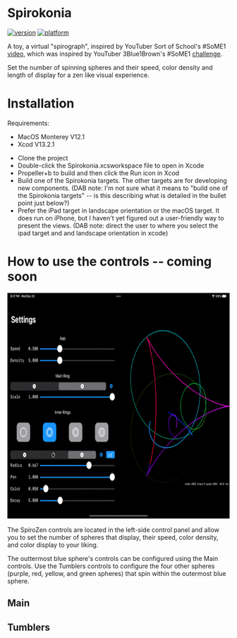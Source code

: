 # Spirokonia

[![version](https://img.shields.io/badge/version-v0.2-blue?style=plastic)](https://www.github.com/SaganRitual/Spirokonia)
[![platform](https://img.shields.io/badge/platform-ios%20%7C%20macos-lightgrey?style=plastic)](https://www.github.com/SaganRitual/Spirokonia)

A toy, a virtual "spirograph", inspired by YouTuber Sort of School's #SoME1 [video](https://youtu.be/n-e9C8g5x68), which was inspired by YouTuber 3Blue1Brown's #SoME1 [challenge](https://youtu.be/ojjzXyQCzso).

Set the number of spinning spheres and their speed, color density and length of display for a zen like visual experience.

# Installation

Requirements:

- MacOS Monterey V12.1
- Xcod V13.2.1

* Clone the project
* Double-click the Spirokonia.xcsworkspace file to open in Xcode
* Propeller+b to build and then click the Run icon in Xcod
* Build one of the Spirokonia targets. The other targets are for developing new components. (DAB note: I'm not sure what it means to "build one of the Spirokonia targets" -- is this describing what is detailed in the bullet point just below?)
* Prefer the iPad target in landscape orientation or the macOS target. It does run on iPhone, but I haven't yet figured out a user-friendly way to present the views. (DAB note: direct the user to where you select the ipad target and and landscape orientation in xcode)


# How to use the controls -- coming soon

<img src="Screenshot.v0.2.gif" height=512 />

The SpiroZen controls are located in the left-side control panel and allow you to set the number of spheres that display, their speed, color density, and color display to your liking.

The outtermost blue sphere's controls can be configured using the Main controls. Use the Tumblers controls to configure the four other spheres (purple, red, yellow, and green spheres) that spin within the outermost blue sphere.


## Main



## Tumblers  
